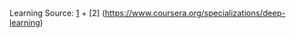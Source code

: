 Learning Source: [1](https://www.coursera.org/learn/machine-learning?utm_source=gg&utm_medium=sem&utm_content=07-StanfordML-US&campaignid=685340575&adgroupid=52515609594&device=c&keyword=machine%20learning%20mooc&matchtype=b&network=g&devicemodel=&adpostion=1t1&creativeid=243289762946&hide_mobile_promo&gclid=CjwKCAjwq4fsBRBnEiwANTahcBZOqlzyXsGWAeRygEZPlB9Fla_Rg72dXmYXkNemCLXxefh4gF1n3hoCds8QAvD_BwE) + [2] (https://www.coursera.org/specializations/deep-learning) 
